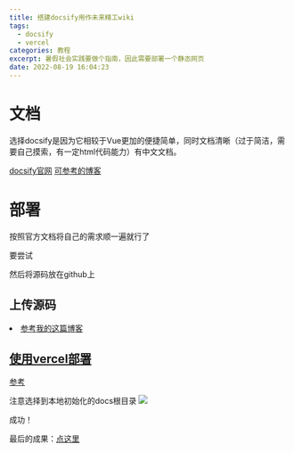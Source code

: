 ```yaml
---
title: 搭建docsify用作未来精工wiki
tags:
  - docsify
  - vercel
categories: 教程
excerpt: 暑假社会实践要做个指南，因此需要部署一个静态网页
date: 2022-08-19 16:04:23
---
```


# 文档
选择docsify是因为它相较于Vue更加的便捷简单，同时文档清晰（过于简洁，需要自己摸索，有一定html代码能力）有中文文档。

[docsify官网](https://docsify.js.org/#/)
[可参考的博客](https://www.cnblogs.com/xhemj/p/How-to-Use-Docsify.html)

# 部署
按照官方文档将自己的需求顺一遍就行了

要尝试

然后将源码放在github上

## 上传源码
<li><a href="/post/220325codewithvscode"  tags="">参考我的这篇博客</li>

## 使用vercel部署
[参考](https://www.readfog.com/a/1633646315981344768)

注意选择到本地初始化的docs根目录
![](https://s2.loli.net/2022/08/19/QDytZbBNnLzpHRJ.png)

成功！

最后的成果：[点这里](https://bitft-wiki.vercel.app/)
